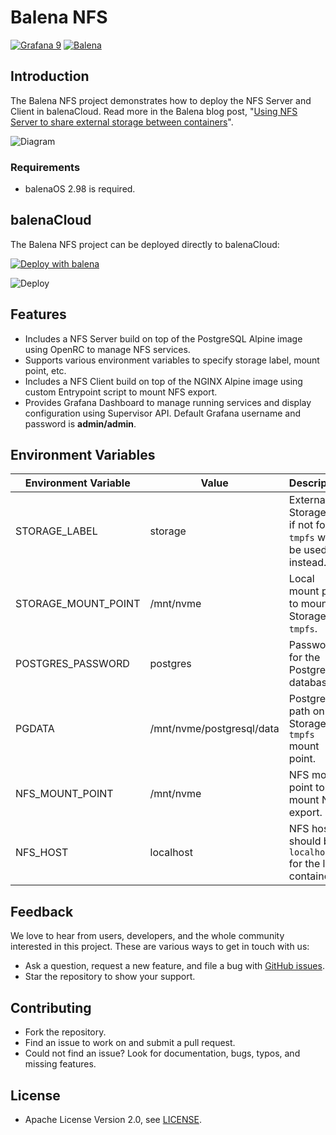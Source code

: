 # Balena NFS

[![Grafana 9](https://img.shields.io/badge/Grafana-9-orange)](https://www.grafana.com)
[![Balena](https://github.com/volkovlabs/balena-nfs/actions/workflows/balena.yml/badge.svg)](https://github.com/volkovlabs/balena-nfs/actions/workflows/balena.yml)

## Introduction

The Balena NFS project demonstrates how to deploy the NFS Server and Client in balenaCloud. Read more in the Balena blog post, "[Using NFS Server to share external storage between containers](https://www.balena.io/blog/using-nfs-server-to-share-external-storage-between-containers-balena/)".

![Diagram](https://raw.githubusercontent.com/volkovlabs/balena-nfs/main/img/balena-nfs.png)

### Requirements

- balenaOS 2.98 is required.

## balenaCloud

The Balena NFS project can be deployed directly to balenaCloud:

[![Deploy with balena](https://balena.io/deploy.svg)](https://dashboard.balena-cloud.com/deploy?repoUrl=https://github.com/volkovlabs/balena-nfs)

![Deploy](/img/balena/balena-nfs.png)

## Features

- Includes a NFS Server build on top of the PostgreSQL Alpine image using OpenRC to manage NFS services.
- Supports various environment variables to specify storage label, mount point, etc.
- Includes a NFS Client build on top of the NGINX Alpine image using custom Entrypoint script to mount NFS export.
- Provides Grafana Dashboard to manage running services and display configuration using Supervisor API. Default Grafana username and password is **admin/admin**.

## Environment Variables

| Environment Variable | Value                     | Description                                                     |
| -------------------- | ------------------------- | --------------------------------------------------------------- |
| STORAGE_LABEL        | storage                   | External Storage ID, if not found `tmpfs` will be used instead. |
| STORAGE_MOUNT_POINT  | /mnt/nvme                 | Local mount point to mount Storage or `tmpfs`.                  |
| POSTGRES_PASSWORD    | postgres                  | Password for the PostgreSQL database.                           |
| PGDATA               | /mnt/nvme/postgresql/data | PostgreSQL path on the Storage or `tmpfs` mount point.          |
| NFS_MOUNT_POINT      | /mnt/nvme                 | NFS mount point to mount NFS export.                            |
| NFS_HOST             | localhost                 | NFS host, should be `localhost` for the local container.        |

## Feedback

We love to hear from users, developers, and the whole community interested in this project. These are various ways to get in touch with us:

- Ask a question, request a new feature, and file a bug with [GitHub issues](https://github.com/volkovlabs/balena-nfs/issues/new/choose).
- Star the repository to show your support.

## Contributing

- Fork the repository.
- Find an issue to work on and submit a pull request.
- Could not find an issue? Look for documentation, bugs, typos, and missing features.

## License

- Apache License Version 2.0, see [LICENSE](https://github.com/volkovlabs/balena-nfs/blob/main/LICENSE).
